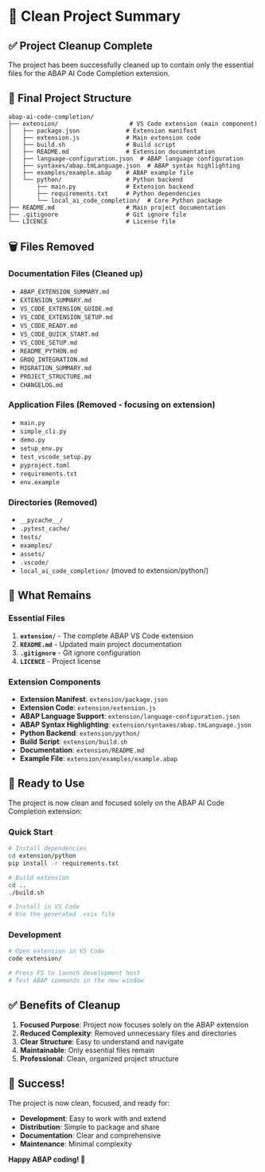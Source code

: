 # 🧹 Clean Project Summary

## ✅ Project Cleanup Complete

The project has been successfully cleaned up to contain only the essential files for the ABAP AI Code Completion extension.

## 📁 Final Project Structure

```
abap-ai-code-completion/
├── extension/                    # VS Code extension (main component)
│   ├── package.json             # Extension manifest
│   ├── extension.js             # Main extension code
│   ├── build.sh                 # Build script
│   ├── README.md                # Extension documentation
│   ├── language-configuration.json  # ABAP language configuration
│   ├── syntaxes/abap.tmLanguage.json  # ABAP syntax highlighting
│   ├── examples/example.abap    # ABAP example file
│   └── python/                  # Python backend
│       ├── main.py              # Extension backend
│       ├── requirements.txt     # Python dependencies
│       └── local_ai_code_completion/  # Core Python package
├── README.md                    # Main project documentation
├── .gitignore                   # Git ignore file
└── LICENCE                      # License file
```

## 🗑️ Files Removed

### Documentation Files (Cleaned up)
- `ABAP_EXTENSION_SUMMARY.md`
- `EXTENSION_SUMMARY.md`
- `VS_CODE_EXTENSION_GUIDE.md`
- `VS_CODE_EXTENSION_SETUP.md`
- `VS_CODE_READY.md`
- `VS_CODE_QUICK_START.md`
- `VS_CODE_SETUP.md`
- `README_PYTHON.md`
- `GROQ_INTEGRATION.md`
- `MIGRATION_SUMMARY.md`
- `PROJECT_STRUCTURE.md`
- `CHANGELOG.md`

### Application Files (Removed - focusing on extension)
- `main.py`
- `simple_cli.py`
- `demo.py`
- `setup_env.py`
- `test_vscode_setup.py`
- `pyproject.toml`
- `requirements.txt`
- `env.example`

### Directories (Removed)
- `__pycache__/`
- `.pytest_cache/`
- `tests/`
- `examples/`
- `assets/`
- `.vscode/`
- `local_ai_code_completion/` (moved to extension/python/)

## 🎯 What Remains

### Essential Files
1. **`extension/`** - The complete ABAP VS Code extension
2. **`README.md`** - Updated main project documentation
3. **`.gitignore`** - Git ignore configuration
4. **`LICENCE`** - Project license

### Extension Components
- **Extension Manifest**: `extension/package.json`
- **Extension Code**: `extension/extension.js`
- **ABAP Language Support**: `extension/language-configuration.json`
- **ABAP Syntax Highlighting**: `extension/syntaxes/abap.tmLanguage.json`
- **Python Backend**: `extension/python/`
- **Build Script**: `extension/build.sh`
- **Documentation**: `extension/README.md`
- **Example File**: `extension/examples/example.abap`

## 🚀 Ready to Use

The project is now clean and focused solely on the ABAP AI Code Completion extension:

### Quick Start
```bash
# Install dependencies
cd extension/python
pip install -r requirements.txt

# Build extension
cd ..
./build.sh

# Install in VS Code
# Use the generated .vsix file
```

### Development
```bash
# Open extension in VS Code
code extension/

# Press F5 to launch development host
# Test ABAP commands in the new window
```

## ✅ Benefits of Cleanup

1. **Focused Purpose**: Project now focuses solely on the ABAP extension
2. **Reduced Complexity**: Removed unnecessary files and directories
3. **Clear Structure**: Easy to understand and navigate
4. **Maintainable**: Only essential files remain
5. **Professional**: Clean, organized project structure

## 🎉 Success!

The project is now clean, focused, and ready for:
- **Development**: Easy to work with and extend
- **Distribution**: Simple to package and share
- **Documentation**: Clear and comprehensive
- **Maintenance**: Minimal complexity

**Happy ABAP coding! 🚀** 